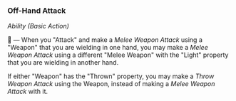 ### Off-Hand Attack
*Ability (Basic Action)*  

🔷 — When you "Attack" and make a *Melee Weapon Attack* using a "Weapon" that you are wielding in one hand, you may make a *Melee Weapon Attack* using a different "Melee Weapon" with the "Light" property that you are wielding in another hand.

If either "Weapon" has the "Thrown" property, you may make a *Throw Weapon Attack* using the Weapon, instead of making a *Melee Weapon Attack* with it.
